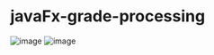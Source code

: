 # javaFx-grade-processing
![image](https://user-images.githubusercontent.com/106642094/213366803-139d4aad-83b6-4e3a-9636-b84b679f447c.png)
![image](https://user-images.githubusercontent.com/106642094/213366862-cabf3d51-6a0f-4011-a8a0-a7aca375075b.png)
